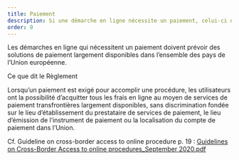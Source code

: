 ```yaml
---
title: Paiement
description: Si une démarche en ligne nécessite un paiement, celui-ci doit pouvoir être effectué en ligne dans les mêmes conditions quel que soit le pays européen de l’utilisateur.
order: 9
---
```


Les démarches en ligne qui nécessitent un paiement doivent prévoir des solutions de paiement largement disponibles dans l’ensemble des pays de l’Union européenne.

<div class="fr-callout fr-mb-4w"> 
<p class="fr-callout__title fr-mb-4w">Ce que dit le Règlement</p> 
<p class="fr-callout__text">Lorsqu’un paiement est exigé pour accomplir une procédure, les utilisateurs ont la possibilité d’acquitter tous les frais en ligne au moyen de services de paiement transfrontières largement disponibles, sans discrimination fondée sur le lieu d’établissement du prestataire de services de paiement, le lieu d’émission de l’instrument de paiement ou la localisation du compte de paiement dans l’Union.</p> 
</div> 

Cf. Guideline on cross-border access to online procedure p. 19&nbsp;: [Guidelines on Cross-Border Access to online procedures_September 2020.pdf](https://github.com/DISIC/design.numerique.gouv.fr/files/7848965/Guidelines.on.Cross-Border.Access.to.online.procedures_September.2020.pdf)
